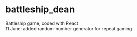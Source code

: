 # battleship_dean
Battleship game, coded with React
<br/>
11 June: added random-number generator for repeat gaming
